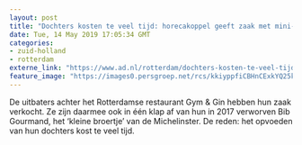 ```yaml
---
layout: post
title: "Dochters kosten te veel tijd: horecakoppel geeft zaak met mini-Michelinster op"
date: Tue, 14 May 2019 17:05:34 GMT
categories: 
- zuid-holland 
- rotterdam 
externe_link: "https://www.ad.nl/rotterdam/dochters-kosten-te-veel-tijd-horecakoppel-geeft-zaak-met-mini-michelinster-op~a075c276/"
feature_image: "https://images0.persgroep.net/rcs/kkiyppfiCBHnCExkYQ25kSkrXdk/diocontent/148370013/_fitwidth/400/?appId=21791a8992982cd8da851550a453bd7f&quality=0.7"
---
```


De uitbaters achter het Rotterdamse restaurant Gym & Gin hebben hun zaak verkocht. Ze zijn daarmee ook in één klap af van hun in 2017 verworven Bib Gourmand, het ‘kleine broertje’ van de Michelinster. De reden: het opvoeden van hun dochters kost te veel tijd.
